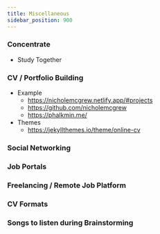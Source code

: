 ```yaml
---
title: Miscellaneous
sidebar_position: 900
---
```


### Concentrate

- Study Together 

### CV / Portfolio Building 

- Example 
  - https://nicholemcgrew.netlify.app/#projects
  - https://github.com/nicholemcgrew
  - https://phalkmin.me/
- Themes 
  - https://jekyllthemes.io/theme/online-cv

### Social Networking 

### Job Portals

### Freelancing / Remote Job Platform

### CV Formats

### Songs to listen during Brainstorming

